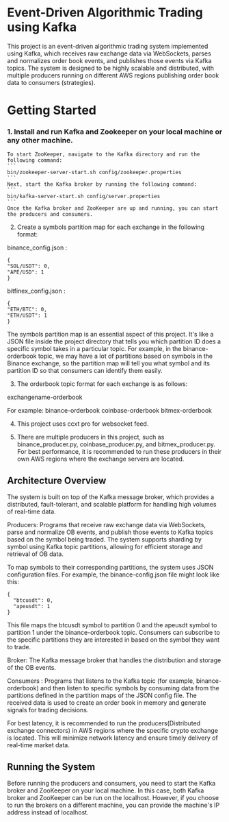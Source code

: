 
# Event-Driven Algorithmic Trading using Kafka
This project is an event-driven algorithmic trading system implemented using Kafka, which receives raw exchange data via WebSockets, parses and normalizes order book events, and publishes those events via Kafka topics. The system is designed to be highly scalable and distributed, with multiple producers running on different AWS regions publishing order book data to consumers (strategies). 

# Getting Started 

### 1. Install and run Kafka and Zookeeper on your local machine or any other machine.

    To start ZooKeeper, navigate to the Kafka directory and run the following command:
    ```
    bin/zookeeper-server-start.sh config/zookeeper.properties
    ```
    Next, start the Kafka broker by running the following command:
    ```
    bin/kafka-server-start.sh config/server.properties
    ```
    Once the Kafka broker and ZooKeeper are up and running, you can start the producers and consumers.

2. Create a symbols partition map for each exchange in the following format:

  binance_config.json :
  ```
  {
  "SOL/USDT": 0,
  "APE/USD": 1
  }
  ```
  bitfinex_config.json :
  ```
  {
  "ETH/BTC": 0,
  "ETH/USDT": 1
  }
  ```
  
  The symbols partition map is an essential aspect of this project. It's like a JSON file inside the project directory that tells you which partition ID does a specific symbol takes in a particular topic. For example, in the binance-orderbook topic, we may have a lot of partitions based on symbols in the Binance exchange, so the partition map will tell you what symbol and its partition ID so that consumers can identify them easily.

3. The orderbook topic format for each exchange is as follows:

  exchangename-orderbook

  For example:
  binance-orderbook
  coinbase-orderbook
  bitmex-orderbook

4. This project uses ccxt pro for websocket feed.

5. There are multiple producers in this project, such as binance_producer.py, coinbase_producer.py, and bitmex_producer.py. For best performance, it is recommended to run these producers in their own AWS regions where the exchange servers are located.









## Architecture Overview

The system is built on top of the Kafka message broker, which provides a distributed, fault-tolerant, and scalable platform for handling high volumes of real-time data.

Producers: Programs that receive raw exchange data via WebSockets, parse and normalize OB events, and publish those events to Kafka topics based on the symbol being traded. The system supports sharding by symbol using Kafka topic partitions, allowing for efficient storage and retrieval of OB data.

To map symbols to their corresponding partitions, the system uses JSON configuration files. For example, the binance-config.json file might look like this:
```
{
  "btcusdt": 0,
  "apeusdt": 1
}
```
This file maps the btcusdt symbol to partition 0 and the apeusdt symbol to partition 1 under the binance-orderbook topic. Consumers can subscribe to the specific partitions they are interested in based on the symbol they want to trade.

Broker: The Kafka message broker that handles the distribution and storage of the OB events.

Consumers :  Programs that listens to the Kafka topic (for example, binance-orderbook) and then listen to specific symbols by consuming data from the partitions defined in the partition maps of the JSON config file. The received data is used to create an order book in memory and generate signals for trading decisions.

For best latency, it is recommended to run the producers(Distributed exchange connectors) in AWS regions where the specific crypto exchange is located. This will minimize network latency and ensure timely delivery of real-time market data.

## Running the System

Before running the producers and consumers, you need to start the Kafka broker and ZooKeeper on your local machine. In this case, both Kafka broker and ZooKeeper can be run on the localhost. However, if you choose to run the brokers on a different machine, you can provide the machine's IP address instead of localhost.






